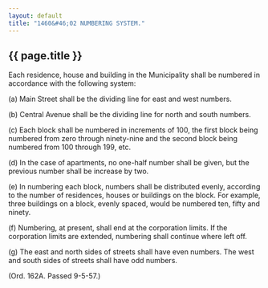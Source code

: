 ```yaml
---
layout: default 
title: "1460&#46;02 NUMBERING SYSTEM."
---
```


{{ page.title }}
----------------

Each residence, house and building in the Municipality shall be numbered
in accordance with the following system:

​(a) Main Street shall be the dividing line for east and west numbers.

​(b) Central Avenue shall be the dividing line for north and south
numbers.

​(c) Each block shall be numbered in increments of 100, the first block
being numbered from zero through ninety-nine and the second block being
numbered from 100 through 199, etc.

​(d) In the case of apartments, no one-half number shall be given, but
the previous number shall be increase by two.

​(e) In numbering each block, numbers shall be distributed evenly,
according to the number of residences, houses or buildings on the block.
For example, three buildings on a block, evenly spaced, would be
numbered ten, fifty and ninety.

​(f) Numbering, at present, shall end at the corporation limits. If the
corporation limits are extended, numbering shall continue where left
off.

​(g) The east and north sides of streets shall have even numbers. The
west and south sides of streets shall have odd numbers.

(Ord. 162A. Passed 9-5-57.)
